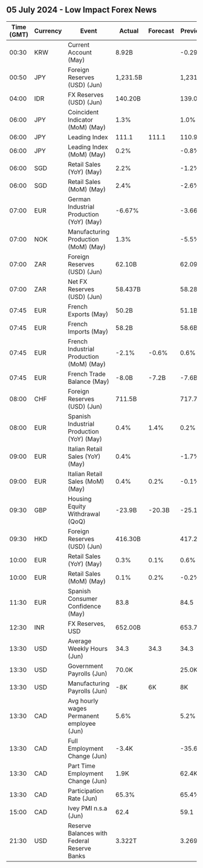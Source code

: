 ## 05 July 2024 - Low Impact Forex News

| Time (GMT) | Currency | Event | Actual | Forecast | Previous |
|------|----------|-------|--------|----------|----------|
| 00:30 | KRW | Current Account (May) | 8.92B |  | -0.29B |
| 00:50 | JPY | Foreign Reserves (USD) (Jun) | 1,231.5B |  | 1,231.6B |
| 04:00 | IDR | FX Reserves (USD) (Jun) | 140.20B |  | 139.00B |
| 06:00 | JPY | Coincident Indicator (MoM) (May) | 1.3% |  | 1.0% |
| 06:00 | JPY | Leading Index | 111.1 | 111.1 | 110.9 |
| 06:00 | JPY | Leading Index (MoM) (May) | 0.2% |  | -0.8% |
| 06:00 | SGD | Retail Sales (YoY) (May) | 2.2% |  | -1.2% |
| 06:00 | SGD | Retail Sales (MoM) (May) | 2.4% |  | -2.6% |
| 07:00 | EUR | German Industrial Production (YoY) (May) | -6.67% |  | -3.66% |
| 07:00 | NOK | Manufacturing Production (MoM) (May) | 1.3% |  | -5.5% |
| 07:00 | ZAR | Foreign Reserves (USD) (Jun) | 62.10B |  | 62.09B |
| 07:00 | ZAR | Net FX Reserves (USD) (Jun) | 58.437B |  | 58.287B |
| 07:45 | EUR | French Exports (May) | 50.2B |  | 51.1B |
| 07:45 | EUR | French Imports (May) | 58.2B |  | 58.6B |
| 07:45 | EUR | French Industrial Production (MoM) (May) | -2.1% | -0.6% | 0.6% |
| 07:45 | EUR | French Trade Balance (May) | -8.0B | -7.2B | -7.6B |
| 08:00 | CHF | Foreign Reserves (USD) (Jun) | 711.5B |  | 717.7B |
| 08:00 | EUR | Spanish Industrial Production (YoY) (May) | 0.4% | 1.4% | 0.2% |
| 09:00 | EUR | Italian Retail Sales (YoY) (May) | 0.4% |  | -1.7% |
| 09:00 | EUR | Italian Retail Sales (MoM) (May) | 0.4% | 0.2% | -0.1% |
| 09:30 | GBP | Housing Equity Withdrawal (QoQ) | -23.9B | -20.3B | -25.1B |
| 09:30 | HKD | Foreign Reserves (USD) (Jun) | 416.30B |  | 417.20B |
| 10:00 | EUR | Retail Sales (YoY) (May) | 0.3% | 0.1% | 0.6% |
| 10:00 | EUR | Retail Sales (MoM) (May) | 0.1% | 0.2% | -0.2% |
| 11:30 | EUR | Spanish Consumer Confidence (May) | 83.8 |  | 84.5 |
| 12:30 | INR | FX Reserves, USD | 652.00B |  | 653.71B |
| 13:30 | USD | Average Weekly Hours (Jun) | 34.3 | 34.3 | 34.3 |
| 13:30 | USD | Government Payrolls (Jun) | 70.0K |  | 25.0K |
| 13:30 | USD | Manufacturing Payrolls (Jun) | -8K | 6K | 8K |
| 13:30 | CAD | Avg hourly wages Permanent employee (Jun) | 5.6% |  | 5.2% |
| 13:30 | CAD | Full Employment Change (Jun) | -3.4K |  | -35.6K |
| 13:30 | CAD | Part Time Employment Change (Jun) | 1.9K |  | 62.4K |
| 13:30 | CAD | Participation Rate (Jun) | 65.3% |  | 65.4% |
| 15:00 | CAD | Ivey PMI n.s.a (Jun) | 62.4 |  | 59.1 |
| 21:30 | USD | Reserve Balances with Federal Reserve Banks | 3.322T |  | 3.269T |
